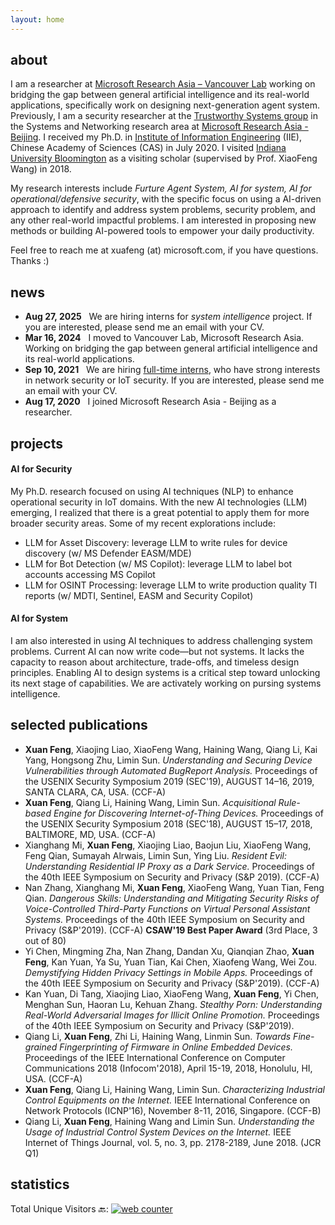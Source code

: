 ```yaml
---
layout: home
---
```


<!-- [**<font color= '#123693'> cv </font>**](https://xuafeng.github.io/CV-EN-2021.pdf) &nbsp; &nbsp; &nbsp;&nbsp;[**<font color= '#123693'> blog </font>**](https://xuafeng.github.io/blogs)  &nbsp; &nbsp; &nbsp;&nbsp; [**<font color= '#123693'> publications </font>**](https://xuafeng.github.io/cv/#:~:text=Selected%20Publications) -->

## about
I am a researcher at [Microsoft Research Asia – Vancouver Lab](https://www.microsoft.com/en-us/research/group/microsoft-research-asia-vancouver/) working on bridging the gap between general artificial intelligence and its real-world applications, specifically work on designing next-generation agent system. Previously, I am a security researcher at the [Trustworthy Systems group](https://www.microsoft.com/en-us/research/group/trustworthy-systems-asia/) in the Systems and Networking research area at [Microsoft Research Asia - Beijing](https://www.microsoft.com/en-us/research/lab/microsoft-research-asia/). I received my Ph.D. in [Institute of Information Engineering](http://www.iie.ac.cn/) (IIE), Chinese Academy of Sciences (CAS) in July 2020. I visited [Indiana University Bloomington](https://www.indiana.edu/) as a visiting scholar (supervised by Prof. XiaoFeng Wang) in 2018.

My research interests include  _Furture Agent System, AI for system, AI for operational/defensive security_, with the specific focus on using a AI-driven approach to identify and address system problems, security problem, and any other real-world impactful problems. I am interested in proposing new methods or building AI-powered tools to empower your daily productivity.

Feel free to reach me at xuafeng (at) microsoft.com, if you have questions. Thanks :)

## news 
+ **Aug 27, 2025** &nbsp; We are hiring interns for _system intelligence_ project. If you are interested, please send me an email with your CV.
+ **Mar 16, 2024** &nbsp; I moved to Vancouver Lab, Microsoft Research Asia. Working on bridging the gap between general artificial intelligence and its real-world applications.
+ **Sep 10, 2021** &nbsp; We are hiring [full-time interns](https://www.msra.cn/zh-cn/jobs/interns/systems-research-group-research-intern?language=chinese), who have strong interests in network security or IoT security. If you are interested, please send me an email with your CV.
+ **Aug 17, 2020** &nbsp; I joined Microsoft Research Asia - Beijing as a researcher.


## projects

#### AI for Security
My Ph.D. research focused on using AI techniques (NLP) to enhance operational security in IoT domains. With the new AI technologies (LLM) emerging, I realized that there is a great potential to apply them for more broader security areas. Some of my recent explorations include:

+ LLM for Asset Discovery: leverage LLM to write rules for device discovery (w/ MS Defender EASM/MDE)
+ LLM for Bot Detection (w/ MS Copilot): leverage LLM to label bot accounts accessing MS Copilot
+ LLM for OSINT Processing: leverage LLM to write production quality TI reports (w/ MDTI, Sentinel, EASM and Security Copilot)
<!-- + LLM for Honeypot Simulation -->
<!-- + LLM for Static Analysis (C/C++ UaF vulnerability detection).
+ Secure PowerShell Code Generation: leverage LLM to generate secure PowerShell scripts. -->

#### AI for System
I am also interested in using AI techniques to address challenging system problems. Current AI can now write code—but not systems. It lacks the capacity to reason about architecture, trade-offs, and timeless design principles. Enabling AI to design systems is a critical step toward unlocking its next stage of capabilities. We are activately working on pursing systems intelligence.


## selected publications
+ **Xuan Feng**, Xiaojing Liao, XiaoFeng Wang, Haining Wang, Qiang Li, Kai Yang, Hongsong Zhu, Limin Sun. _Understanding and Securing Device Vulnerabilities through Automated BugReport Analysis._ Proceedings of the USENIX Security Symposium 2019 (SEC'19), AUGUST 14–16, 2019, SANTA CLARA, CA, USA. (CCF-A)
+ **Xuan Feng**, Qiang Li, Haining Wang, Limin Sun. _Acquisitional Rule-based Engine for Discovering Internet-of-Thing Devices._ Proceedings of the USENIX Security Symposium 2018 (SEC'18), AUGUST 15–17, 2018, BALTIMORE, MD, USA. (CCF-A)
+ Xianghang Mi, **Xuan Feng**, Xiaojing Liao, Baojun Liu, XiaoFeng Wang, Feng Qian, Sumayah Alrwais, Limin Sun, Ying Liu. _Resident Evil: Understanding Residential IP Proxy as a Dark Service._ Proceedings of the 40th IEEE Symposium on Security and Privacy (S&P 2019). (CCF-A)
+ Nan Zhang, Xianghang Mi, **Xuan Feng**, XiaoFeng Wang, Yuan Tian, Feng Qian. _Dangerous Skills: Understanding and Mitigating Security Risks of Voice-Controlled Third-Party Functions on Virtual Personal Assistant Systems._ Proceedings of the 40th IEEE Symposium on Security and Privacy (S&P'2019). (CCF-A) **CSAW'19 Best Paper Award** (3rd Place, 3 out of 80)
+ Yi Chen, Mingming Zha, Nan Zhang, Dandan Xu, Qianqian Zhao,  **Xuan Feng**, Kan Yuan, Ya Su, Yuan Tian, Kai Chen, Xiaofeng Wang, Wei Zou. _Demystifying Hidden Privacy Settings in Mobile Apps._ Proceedings of the 40th IEEE Symposium on Security and Privacy (S&P'2019). (CCF-A)
+ Kan Yuan, Di Tang, Xiaojing Liao, XiaoFeng Wang, **Xuan Feng**, Yi Chen, Menghan Sun, Haoran Lu, Kehuan Zhang. _Stealthy Porn: Understanding Real-World Adversarial Images for Illicit Online Promotion._ Proceedings of the 40th IEEE Symposium on Security and Privacy (S&P'2019). 
+ Qiang Li, **Xuan Feng**, Zhi Li, Haining Wang, Linmin Sun. _Towards Fine-grained Fingerprinting of Firmware in Online Embedded Devices._ Proceedings of the IEEE International Conference on Computer Communications 2018 (Infocom'2018), April 15-19, 2018, Honolulu, HI, USA. (CCF-A)
+ **Xuan Feng**, Qiang Li, Haining Wang, Limin Sun. _Characterizing Industrial Control Equipments on the Internet._ IEEE International Conference on Network Protocols (ICNP'16), November 8-11, 2016, Singapore. (CCF-B)
+ Qiang Li, **Xuan Feng**, Haining Wang and Limin Sun. _Understanding the Usage of Industrial Control System Devices on the Internet._ IEEE Internet of Things Journal, vol. 5, no. 3, pp. 2178-2189, June 2018. (JCR Q1)

## statistics

Total Unique Visitors 🔙: <!-- hitwebcounter Code START -->
<a href="https://www.hitwebcounter.com" target="_blank">
<img src="https://hitwebcounter.com/counter/counter.php?page=7968650&style=0024&nbdigits=5&type=ip&initCount=0" title="Free Counter" Alt="web counter"   border="0" /></a>  
<div style="width: 30px; margin: 0 auto;"> 
<script type="text/javascript" id="clstr_globe" src="//clustrmaps.com/globe.js?d=3ICdSQOHVTlzy261jUfWIyD5i8hQ0u7c2I9QDBIDz-0"></script>
</div>


